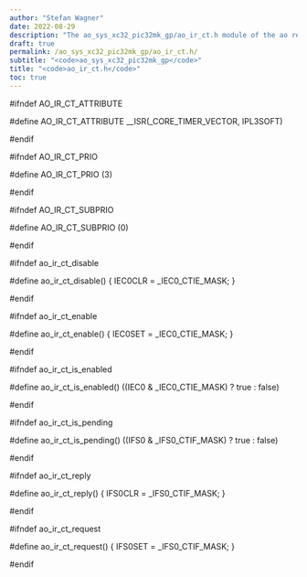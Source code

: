 ```yaml
---
author: "Stefan Wagner"
date: 2022-08-29
description: "The ao_sys_xc32_pic32mk_gp/ao_ir_ct.h module of the ao real-time operating system."
draft: true
permalink: /ao_sys_xc32_pic32mk_gp/ao_ir_ct.h/ 
subtitle: "<code>ao_sys_xc32_pic32mk_gp</code>"
title: "<code>ao_ir_ct.h</code>"
toc: true
---
```


#ifndef AO_IR_CT_ATTRIBUTE

#define AO_IR_CT_ATTRIBUTE      __ISR(_CORE_TIMER_VECTOR, IPL3SOFT)

#endif

#ifndef AO_IR_CT_PRIO

#define AO_IR_CT_PRIO           (3)

#endif

#ifndef AO_IR_CT_SUBPRIO

#define AO_IR_CT_SUBPRIO        (0)

#endif

#ifndef ao_ir_ct_disable

#define ao_ir_ct_disable()      { IEC0CLR = _IEC0_CTIE_MASK; }

#endif

#ifndef ao_ir_ct_enable

#define ao_ir_ct_enable()       { IEC0SET = _IEC0_CTIE_MASK; }

#endif

#ifndef ao_ir_ct_is_enabled

#define ao_ir_ct_is_enabled()   ((IEC0 & _IEC0_CTIE_MASK) ? true : false)

#endif

#ifndef ao_ir_ct_is_pending

#define ao_ir_ct_is_pending()   ((IFS0 & _IFS0_CTIF_MASK) ? true : false)

#endif

#ifndef ao_ir_ct_reply

#define ao_ir_ct_reply()        { IFS0CLR = _IFS0_CTIF_MASK; }

#endif

#ifndef ao_ir_ct_request

#define ao_ir_ct_request()      { IFS0SET = _IFS0_CTIF_MASK; }

#endif


